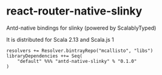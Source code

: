 # react-router-native-slinky
Antd-native bindings for slinky (powered by ScalablyTyped)

It is distributed for Scala 2.13 and Scala.js 1

```
resolvers += Resolver.bintrayRepo("mcallisto", "libs")
libraryDependencies ++= Seq(
    "default" %%% "antd-native-slinky" % "0.1.0" 
) 
```
